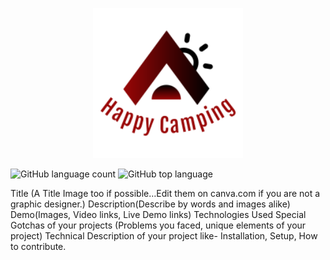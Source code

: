 <p align="center">
  <img width="240" height="240" src="client/public/logo2.png">
</p>

![GitHub language count](https://img.shields.io/github/languages/count/DavidHuerta11/happy-camping?style=flat-square)
![GitHub top language](https://img.shields.io/github/languages/top/DavidHuerta11/happy-camping?color=yellow&logo=javascript&style=flat-square)


Title (A Title Image too if possible…Edit them on canva.com if you are not a graphic designer.)
Description(Describe by words and images alike)
Demo(Images, Video links, Live Demo links)
Technologies Used
Special Gotchas of your projects (Problems you faced, unique elements of your project)
Technical Description of your project like- Installation, Setup, How to contribute.


